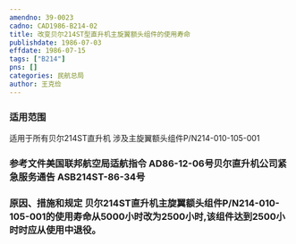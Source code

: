 ```yaml
---
amendno: 39-0023  
cadno: CAD1986-B214-02  
title: 改变贝尔214ST型直升机主旋翼额头组件的使用寿命  
publishdate: 1986-07-03  
effdate: 1986-07-15  
tags: ["B214"]  
pns: []  
categories: 民航总局  
author: 王克俭  
---
```

  
### 适用范围  
适用于所有贝尔214ST直升机 涉及主旋翼额头组件P/N214-010-105-001  
  
<!--more-->  
### 参考文件美国联邦航空局适航指令 AD86-12-06号贝尔直升机公司紧急服务通告 ASB214ST-86-34号  
  
### 原因、措施和规定     贝尔214ST直升机主旋翼额头组件P/N214-010-105-001的使用寿命从5000小时改为2500小时,该组件达到2500小时时应从使用中退役。  
